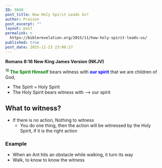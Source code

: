 ```yaml
---
ID: 5048
post_title: How Holy Spirit Leads Us?
author: Praison
post_excerpt: ""
layout: post
permalink: >
  https://biblerevelation.org/2015/11/how-holy-spirit-leads-us/
published: true
post_date: 2015-11-23 23:06:27
---
```

<p class="passage-display"><strong><span class="passage-display-bcv">Romans 8:16
</span><span class="passage-display-version">New King James Version (NKJV)</span></strong></p>
<span id="en-NKJV-28133" class="text Rom-8-16"><sup class="versenum">16 </sup><span style="color: #008000;"><strong>The Spirit</strong><strong> Himself</strong></span> bears witness with <span style="color: #0000ff;"><strong>our spirit</strong></span> that we are children of God,</span>
<ul>
	<li>The Spirit = Holy Spirit</li>
	<li>The Holy Spirit bears witness with --&gt; our spirit</li>
</ul>
<h2><strong>What to witness?</strong></h2>
<ul>
	<li>If there is no action, Nothing to witness
<ul>
	<li>You do one thing, then the action will be witnessed by the Holy Spirit, if it is the right action</li>
</ul>
</li>
</ul>
<h3><strong>Example</strong></h3>
<ul>
	<li>When an Ant hits an obstacle while walking, it turn its way</li>
	<li>Walk, to know to know the witness</li>
</ul>